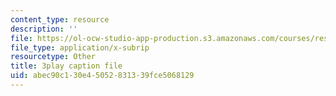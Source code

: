 ```yaml
---
content_type: resource
description: ''
file: https://ol-ocw-studio-app-production.s3.amazonaws.com/courses/res-6-012-introduction-to-probability-spring-2018/abec90c130e45052831339fce5068129_r_rzDNLODQw.vtt
file_type: application/x-subrip
resourcetype: Other
title: 3play caption file
uid: abec90c1-30e4-5052-8313-39fce5068129
---
```

